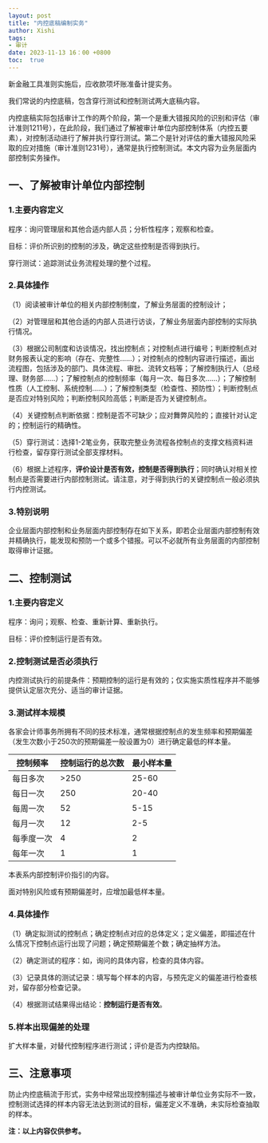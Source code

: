```yaml
---
layout: post
title: "内控底稿编制实务"
author: Xishi
tags:
- 审计
date: 2023-11-13 16：00 +0800
toc:  true
---
```

新金融工具准则实施后，应收款项坏账准备计提实务。

我们常说的内控底稿，包含穿行测试和控制测试两大底稿内容。

内控底稿实际包括审计工作的两个阶段，第一个是重大错报风险的识别和评估（审计准则1211号），在此阶段，我们通过了解被审计单位内部控制体系（内控五要素），对控制活动进行了解并执行穿行测试。第二个是针对评估的重大错报风险采取的应对措施（审计准则1231号），通常是执行控制测试。本文内容为业务层面内部控制实务操作。

## 一、了解被审计单位内部控制

### 1.主要内容定义

程序：询问管理层和其他合适内部人员；分析性程序；观察和检查。

目标：评价所识别的控制的涉及，确定这些控制是否得到执行。

穿行测试：追踪测试业务流程处理的整个过程。

### 2.具体操作

（1）阅读被审计单位的相关内部控制制度，了解业务层面的控制设计；

（2）对管理层和其他合适的内部人员进行访谈，了解业务层面内部控制的实际执行情况。

（3）根据公司制度和访谈情况，找出控制点；对控制点进行编号；判断控制点对财务报表认定的影响（存在、完整性……）；对控制点的控制内容进行描述，画出流程图，包括涉及的部门、具体流程、审批、流转文档等；了解控制执行人（总经理、财务部……）；了解控制点的控制频率（每月一次、每日多次……）；了解控制性质（人工控制、系统控制……）；了解控制类型（检查性、预防性）；判断控制点是否应对特别风险；判断控制风险高低；判断是否为关键控制点。

（4）关键控制点判断依据：控制是否不可缺少；应对舞弊风险的；直接针对认定的；控制运行的精确性。

（5）穿行测试：选择1-2笔业务，获取完整业务流程各控制点的支撑文档资料进行检查，留存穿行测试全部支撑材料。

（6）根据上述程序，**评价设计是否有效，控制是否得到执行**；同时确认对相关控制点是否需要进行内部控制测试。请注意，对于得到执行的关键控制点一般必须执行内控测试。

### 3.特别说明

企业层面内部控制和业务层面内部控制存在如下关系，即若企业层面内部控制有效并精确执行，能发现和预防一个或多个错报。可以不必就所有业务层面的内部控制取得审计证据。

## 二、控制测试

### 1.主要内容定义

程序：询问；观察、检查、重新计算、重新执行。

目标：评价控制运行是否有效。

### 2.控制测试是否必须执行

内控测试执行的前提条件：预期控制的运行是有效的；仅实施实质性程序并不能够提供认定层次充分、适当的审计证据。

### 3.测试样本规模

各家会计师事务所拥有不同的技术标准，通常根据控制点的发生频率和预期偏差（发生次数小于250次的预期偏差一般设置为0）进行确定最低的样本量。

| 控制频率   | 控制运行的总次数 | 最小样本量 |
| ---------- | ---------------- | ---------- |
| 每日多次   | >250             | 25-60      |
| 每日一次   | 250              | 20-40      |
| 每周一次   | 52               | 5-15       |
| 每月一次   | 12               | 2-5        |
| 每季度一次 | 4                | 2          |
| 每年一次   | 1                | 1          |

本表系内部控制评价指引的内容。

面对特别风险或有预期偏差时，应增加最低样本量。

### 4.具体操作

（1）确定拟测试的控制点；确定控制点对应的总体定义；定义偏差，即描述在什么情况下控制点运行出现了问题；确定预期偏差个数；确定抽样方法。

（2）确定测试的程序：如，询问的具体内容，检查的具体内容。

（3）记录具体的测试记录：填写每个样本的内容，与预先定义的偏差进行检查核对，留存部分检查记录。

（4）根据测试结果得出结论：**控制运行是否有效**。

### 5.样本出现偏差的处理

扩大样本量，对替代控制程序进行测试；评价是否为内控缺陷。

## 三、注意事项

防止内控底稿流于形式，实务中经常出现控制描述与被审计单位业务实际不一致，控制测试选择的样本内容无法达到测试的目标，偏差定义不准确，未实际检查抽取的样本。

**注：以上内容仅供参考。**

